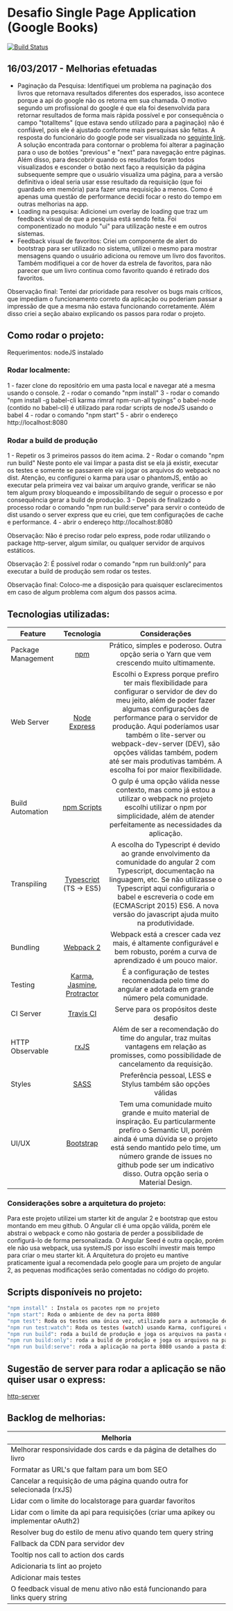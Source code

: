 # Desafio Single Page Application (Google Books)

[![Build Status](https://travis-ci.org/jeantoledo/rd-spa-challenge.svg?branch=master)](https://travis-ci.org/jeantoledo/rd-spa-challenge) 

## 16/03/2017 - Melhorias efetuadas

- Paginação da Pesquisa: Identifiquei um problema na paginação dos livros que retornava resultados diferentes dos esperados, isso acontece porque a api do google não os retorna em sua chamada. O motivo segundo um profissional do google é que ela foi desenvolvida para retornar resultados de forma mais rápida possível e por consequência o campo "totalItems" (que estava sendo utilizado para a paginação) não é confiável, pois ele é ajustado conforme mais persquisas são feitas. A resposta do funcionário do google pode ser visualizada no [seguinte link](https://productforums.google.com/forum/#!topic/books-api/dh21NHD3cYo;context-place=topicsearchin/books-api/pagination). 
A solução encontrada para contornar o problema foi alterar a paginação para o uso de botões "previous" e "next" para navegação entre páginas. Além disso, para descobrir quando os resultados foram todos visualizados e esconder o botão next faço a requisição da página subsequente sempre que o usuário visualiza uma página, para a versão definitiva o ideal seria usar esse resultado da requisição (que foi guardado em memória) para fazer uma requisição a menos. Como é apenas uma questão de performance decidi focar o resto do tempo em outras melhorias na app.
- Loading na pesquisa: Adicionei um overlay de loading que traz um feedback visual de que a pesquisa está sendo feita. Foi componentizado no modulo "ui" para utilização neste e em outros sistemas.
- Feedback visual de favoritos: Criei um componente de alert do bootstrap para ser utilizado no sistema, utilizei o mesmo para mostrar mensagens quando o usuário adiciona ou remove um livro dos favoritos. Também modifiquei a cor de hover da estrela de favoritos, para não parecer que um livro continua como favorito quando é retirado dos favoritos.

Observação final: Tentei dar prioridade para resolver os bugs mais críticos, que impediam o funcionamento correto da aplicação ou poderiam passar a impressão de que a mesma não estava funcionando corretamente. Além disso criei a seção abaixo explicando os passos para rodar o projeto.

## Como rodar o projeto:

Requerimentos: nodeJS instalado

### Rodar localmente:

1 - fazer clone do repositório em uma pasta local e navegar até a mesma usando o console.
2 - rodar o comando "npm install"
3 - rodar o comando "npm install -g babel-cli karma rimraf npm-run-all typings"
    o babel-node (contido no babel-cli) é utilizado para rodar scripts de nodeJS usando o babel
4 - rodar o comando "npm start"
5 - abrir o endereço http://localhost:8080

### Rodar a build de produção

1 - Repetir os 3 primeiros passos do item acima.
2 - Rodar o comando "npm run build"
    Neste ponto ele vai limpar a pasta dist se ela já existir, executar os testes e somente se passarem ele vai jogar os arquivos do webpack no dist. Atenção, eu configurei o karma para usar o phantomJS, então ao executar pela primeira vez vai baixar um arquivo grande, verificar se não tem algum proxy bloqueando e impossibilitando de seguir o processo e por consequência gerar a build de produção.
3 - Depois de finalizado o processo rodar o comando "npm run build:serve" para servir o conteúdo de dist usando o server express que eu criei, que tem configurações de cache e performance.
4 - abrir o endereço http://localhost:8080

Observação: Não é preciso rodar pelo express, pode rodar utilizando o package http-server, algum similar, ou qualquer servidor de arquivos estáticos.

Observação 2: É possível rodar o comando "npm run build:only" para executar a build de produção sem rodar os testes.

Observação final: Coloco-me a disposição para quaisquer esclarecimentos em caso de algum problema com algum dos passos acima. 

## Tecnologias utilizadas:

| Feature           | Tecnologia | Considerações
| ------------------|:------------------:|:---:|
| Package Management| [npm](https://www.npmjs.com/) | Prático, simples e poderoso. Outra opção seria o Yarn que vem crescendo muito ultimamente.
| Web Server        | [Node Express](http://expressjs.com/pt-br/) | Escolhi o Express porque prefiro ter mais flexibilidade para configurar o servidor de dev do meu jeito, além de poder fazer algumas configurações de performance para o servidor de produção. Aqui poderíamos usar também o lite-server ou webpack-dev-server (DEV), são opções válidas também, podem até ser mais produtivas também. A escolha foi por maior flexibilidade.
| Build Automation  | [npm Scripts](https://docs.npmjs.com/misc/scripts) | O gulp é uma opção válida nesse contexto, mas como já estou a utilizar o webpack no projeto escolhi utilizar o npm por simplicidade, além de atender perfeitamente as necessidades da aplicação.
| Transpiling       | [Typescript](http://www.typescriptlang.org/) (TS -> ES5) | A escolha do Typescript é devido ao grande envolvimento da comunidade do angular 2 com Typescript, documentação na linguagem, etc. Se não utilizasse o Typescript aqui configuraria o babel e escreveria o code em (ECMAScript 2015) ES6. A nova versão do javascript ajuda muito na produtividade.
| Bundling          | [Webpack 2](https://webpack.github.io/) | Webpack está a crescer cada vez mais, é altamente configurável e bem robusto, porém a curva de aprendizado é um pouco maior.
| Testing           | [Karma](https://karma-runner.github.io), [Jasmine](https://jasmine.github.io/), [Protractor](http://www.protractortest.org/) | É a configuração de testes recomendada pelo time do angular e adotada em grande número pela comunidade.
| CI Server         | [Travis CI](https://travis-ci.org/) | Serve para os propósitos deste desafio
| HTTP Observable   | [rxJS](http://reactivex.io/) | Além de ser a recomendação do time do angular, traz muitas vantagens em relação as promisses, como possibilidade de cancelamento da requisição.
| Styles            | [SASS](http://sass-lang.com/) | Preferência pessoal, LESS e Stylus também são opções válidas
| UI/UX | [Bootstrap](https://getbootstrap.com/) | Tem uma comunidade muito grande e muito material de inspiração. Eu particularmente prefiro o Semantic UI, porém ainda é uma dúvida se o projeto está sendo mantido pelo time, um número grande de issues no github pode ser um indicativo disso. Outra opção seria o Material Design.

### Considerações sobre a arquitetura do projeto:

Para este projeto utilizei um starter kit de angular 2 e bootstrap que estou montando em meu github. O Angular cli é uma opção válida, porém ele abstrai o webpack e como não gostaria de perder a possibilidade de configurá-lo de forma personalizada. O Angular Seed é outra opção, porém ele não usa webpack, usa systemJS por isso escolhi investir mais tempo para criar o meu starter kit.
A Arquitetura do projeto eu mantive praticamente igual a recomendada pelo google para um projeto de angular 2, as pequenas modificações serão comentadas no código do projeto.

## Scripts disponíveis no projeto:

```sh
"npm install" : Instala os pacotes npm no projeto
"npm start": Roda o ambiente de dev na porta 8080
"npm test": Roda os testes uma única vez, utilizado para a automação de build, não é possível gerar a build de produção se os testes estiverem falhando.
"npm run test:watch": Roda os testes (watch) usando Karma, configurei o PhantomJS para este projeto
"npm run build": roda a build de produção e joga os arquivos na pasta dist.
"npm run build:only": roda a build de produção e joga os arquivos na pasta dist sem executar os testes.
"npm run build:serve": roda a aplicação na porta 8080 usando a pasta dist.
```

## Sugestão de server para rodar a aplicação se não quiser usar o express:

[http-server](https://www.npmjs.com/package/http-server)

## Backlog de melhorias:

| Melhoria             |
| ---------------------|
| Melhorar responsividade dos cards e da página de detalhes do livro
| Formatar as URL's que faltam para um bom SEO
| Cancelar a requisição de uma página quando outra for selecionada (rxJS)
| Lidar com o limite do localstorage para guardar favoritos
| Lidar com o limite da api para requisições (criar uma apikey ou implementar oAuth2)
| Resolver bug do estilo de menu ativo quando tem query string
| Fallback da CDN para servidor dev
| Tooltip nos call to action dos cards
| Adicionaria ts lint ao projeto
| Adicionar mais testes
| O feedback visual de menu ativo não está funcionando para links query string

